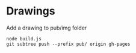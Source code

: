 # Drawings

Add a drawing to pub/img folder

```
node build.js
git subtree push --prefix pub/ origin gh-pages
```




